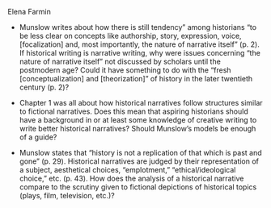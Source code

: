 Elena Farmin

* Munslow writes about how there is still tendency” among historians “to be less clear on concepts like authorship, story, expression, voice, [focalization] and, most importantly, the nature of narrative itself” (p. 2). If historical writing is narrative writing, why were issues concerning “the nature of narrative itself” not discussed by scholars until the postmodern age? Could it have something to do with the “fresh [conceptualization] and [theorization]” of history in the later twentieth century (p. 2)?

* Chapter 1 was all about how historical narratives follow structures similar to fictional narratives. Does this mean that aspiring historians should have a background in or at least some knowledge of creative writing to write better historical narratives? Should Munslow’s models be enough of a guide?

* Munslow states that “history is not a replication of that which is past and gone” (p. 29). Historical narratives are judged by their representation of a subject, aesthetical choices, “emplotment,” “ethical/ideological choice,” etc. (p. 43). How does the analysis of a historical narrative compare to the scrutiny given to fictional depictions of historical topics (plays, film, television, etc.)?


